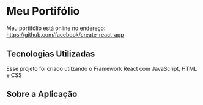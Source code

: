 # Meu Portifólio

Meu portifólio está online no endereço: <https://github.com/facebook/create-react-app>

## Tecnologias Utilizadas

Esse projeto foi criado utilzando o Framework React com JavaScript, HTML e CSS

## Sobre a Aplicação
